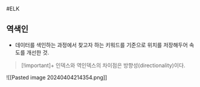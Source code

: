 #ELK 

## 역색인
- 데이터를 색인하는 과정에서 찾고자 하는 키워드를 기준으로 위치를 저장해두어 속도를 개선한 것.

> [!important]+ 
> 인덱스와 역인덱스의 차이점은 방향성(directionality)이다.

![[Pasted image 20240404214354.png]]